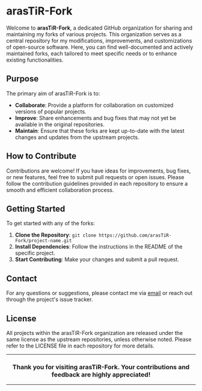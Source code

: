 # arasTiR-Fork

Welcome to **arasTiR-Fork**, a dedicated GitHub organization for sharing and maintaining my forks of various projects. This organization serves as a central repository for my modifications, improvements, and customizations of open-source software. Here, you can find well-documented and actively maintained forks, each tailored to meet specific needs or to enhance existing functionalities.

## Purpose

The primary aim of arasTiR-Fork is to:

- **Collaborate**: Provide a platform for collaboration on customized versions of popular projects.
- **Improve**: Share enhancements and bug fixes that may not yet be available in the original repositories.
- **Maintain**: Ensure that these forks are kept up-to-date with the latest changes and updates from the upstream projects.

<!---
## Featured Forks

- **[Project Name](https://github.com/arasTiR-Fork/project-name)**: Brief description of the project and the improvements made.
- **[Another Project](https://github.com/arasTiR-Fork/another-project)**: Brief description of the project and the customizations implemented.
-->

## How to Contribute

Contributions are welcome! If you have ideas for improvements, bug fixes, or new features, feel free to submit pull requests or open issues. Please follow the contribution guidelines provided in each repository to ensure a smooth and efficient collaboration process.

## Getting Started

To get started with any of the forks:

1. **Clone the Repository**: `git clone https://github.com/arasTiR-Fork/project-name.git`
2. **Install Dependencies**: Follow the instructions in the README of the specific project.
3. **Start Contributing**: Make your changes and submit a pull request.

## Contact

For any questions or suggestions, please contact me via [email](mailto:mehmetabak@proton.me) or reach out through the project's issue tracker.

## License

All projects within the arasTiR-Fork organization are released under the same license as the upstream repositories, unless otherwise noted. Please refer to the LICENSE file in each repository for more details.

---

<h3 align="center">Thank you for visiting arasTiR-Fork. Your contributions and feedback are highly appreciated!</h3>

---
